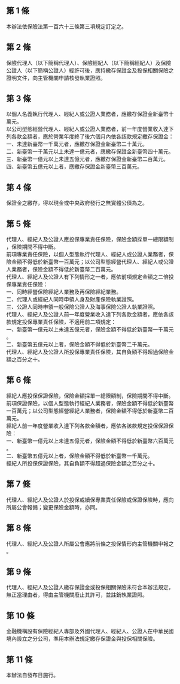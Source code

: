 第 1 條
-------
本辦法依保險法第一百六十三條第三項規定訂定之。

第 2 條
-------
保險代理人（以下簡稱代理人）、保險經紀人（以下簡稱經紀人）及保險  
公證人（以下簡稱公證人）經許可後，應持繳存保證金及投保相關保險之  
證明文件，向主管機關申請核發執業證照。

第 3 條
-------
以個人名義執行代理人、經紀人或公證人業務者，應繳存保證金新臺幣十  
萬元。  
以公司型態經營代理人、經紀人或公證人業務者，前一年度營業收入達下  
列各款金額者，應於營業年度終了後六個月內依各該款規定繳存保證金：  
一、未達新臺幣一千萬元者，應繳存保證金新臺幣二十萬元。  
二、新臺幣一千萬元以上未達一億元者，應繳存保證金新臺幣四十萬元。  
三、新臺幣一億元以上未達五億元者，應繳存保證金新臺幣二百萬元。  
四、新臺幣五億元以上者，應繳存保證金新臺幣三百萬元。

第 4 條
-------
保證金之繳存，得以現金或中央政府發行之無實體公債為之。

第 5 條
-------
代理人、經紀人及公證人應投保專業責任保險，保險金額採單一總限額制  
，保險期間不得中斷。  
前項專業責任保險，以個人型態執行代理人、經紀人或公證人業務者，保  
險金額不得低於新臺幣一百萬元；以公司型態經營代理人、經紀人或公證  
人業務者，保險金額不得低於新臺幣二百萬元。  
代理人、經紀人及公證人有下列情形之一者，應依前項規定金額之二倍投  
保專業責任保險：  
一、同時經營保險經紀人業務及再保險經紀業務。  
二、代理人或經紀人同時申領人身及財產保險執業證照。  
三、公證人同時申領一般保險公證人及海事保險公證人執業證照。  
代理人、經紀人及公證人前一年度營業收入達下列各款金額者，應依各該  
款規定投保專業責任保險，不適用前二項規定：  
一、新臺幣一億元以上未達五億元者，保險金額不得低於新臺幣一千萬元  
    。  
二、新臺幣五億元以上者，保險金額不得低於新臺幣二千萬元。  
代理人、經紀人及公證人所投保專業責任保險，其自負額不得超過保險金  
額之百分之十。

第 6 條
-------
經紀人應投保保證保險，保險金額採單一總限額制，保險期間不得中斷。  
前項保證保險，以個人型態執行經紀人業務者，保險金額不得低於新臺幣  
一百萬元；以公司型態經營經紀人業務者，保險金額不得低於新臺幣二百  
萬元。  
經紀人前一年度營業收入達下列各款金額者，應依各該款規定投保保證保  
險：  
一、新臺幣一億元以上未達五億元者，保險金額不得低於新臺幣六百萬元  
    。  
二、新臺幣五億元以上者，保險金額不得低於新臺幣一千萬元。  
經紀人所投保保證保險，其自負額不得超過保險金額之百分之十。

第 7 條
-------
代理人、經紀人及公證人於投保或續保專業責任保險或保證保險時，應向  
所屬公會報備；變更保險金額時，亦同。

第 8 條
-------
代理人、經紀人及公證人所屬公會應將前條之投保情形向主管機關申報之  
。

第 9 條
-------
代理人、經紀人及公證人繳存保證金或投保相關保險未符合本辦法規定，  
無正當理由者，得由主管機關廢止其許可，並註銷執業證照。

第 10 條
--------
金融機構設有保險經紀人專部及外國代理人、經紀人、公證人在中華民國  
境內設立之分公司，準用本辦法規定繳存保證金與投保相關保險。

第 11 條
--------
本辦法自發布日施行。

